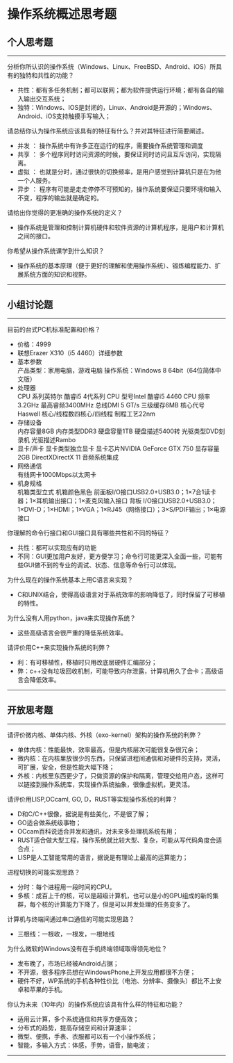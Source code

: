 # 操作系统概述思考题

## 个人思考题

---

分析你所认识的操作系统（Windows、Linux、FreeBSD、Android、iOS）所具有的独特和共性的功能？
- 共性：都有多任务机制；都可以联网；都为软件提供运行环境；都有各自的输入输出交互系统；
- 独特：Windows、IOS是封闭的，Linux、Android是开源的；Windows、Android、iOS支持触摸手写输入；

>  

请总结你认为操作系统应该具有的特征有什么？并对其特征进行简要阐述。
- 并发 ： 操作系统中有许多正在运行的程序，需要操作系统管理和调度
- 共享 ： 多个程序同时访问资源的时候，要保证同时访问且互斥访问，实现隔离。
- 虚拟 ： 也就是分时，通过很快的切换频率，是用户感觉到计算机只是在为他一个人服务。
- 异步 ： 程序有可能是走走停停不可预知的，操作系统要保证只要环境和输入不变，程序的输出就是确定的。

>   

请给出你觉得的更准确的操作系统的定义？
- 操作系统是管理和控制计算机硬件和软件资源的计算机程序，是用户和计算机之间的接口。

>   

你希望从操作系统课学到什么知识？
- 操作系统的基本原理（便于更好的理解和使用操作系统）、锻炼编程能力、扩展系统方面的知识和视野。

>   

---

## 小组讨论题

---

目前的台式PC机标准配置和价格？
- 价格：4999
- 联想Erazer X310（i5 4460）详细参数
- 基本参数	
产品类型：家用电脑，游戏电脑
操作系统：Windows 8 64bit（64位简体中文版）
- 处理器	
CPU 系列英特尔 酷睿i5 4代系列
CPU 型号Intel 酷睿i5 4460
CPU 频率3.2GHz
最高睿频3400MHz
总线DMI 5 GT/s
三级缓存6MB
核心代号Haswell
核心/线程数四核心/四线程
制程工艺22nm
- 存储设备	
内存容量8GB
内存类型DDR3
硬盘容量1TB
硬盘描述5400转
光驱类型DVD刻录机
光驱描述Rambo
- 显卡/声卡	
显卡类型独立显卡
显卡芯片NVIDIA GeForce GTX 750
显存容量2GB
DirectXDirectX 11
音频系统集成
- 网络通信	
有线网卡1000Mbps以太网卡
- 机身规格	
机箱类型立式
机箱颜色黑色
前面板I/O接口USB2.0+USB3.0；1×7合1读卡器；1×耳机输出接口；1×麦克风输入接口
背板 I/O接口USB2.0+USB3.0；1×DVI-D；1×HDMI；1×VGA；1×RJ45（网络接口）；3×S/PDIF输出；1×电源接口 

> 

你理解的命令行接口和GUI接口具有哪些共性和不同的特征？
- 共性：都可以实现应有的功能
- 不同：GUI更加用户友好，更方便学习；命令行可能更深入全面一些，可能有些GUI做不到的专业的调试、状态、信息等命令行可以体现。

> 

为什么现在的操作系统基本上用C语言来实现？
- C和UNIX结合，使得高级语言对于系统效率的影响降低了，同时保留了可移植的特性。

>  

为什么没有人用python，java来实现操作系统？
- 这些高级语言会很严重的降低系统效率。

>  

请评价用C++来实现操作系统的利弊？
- 利：有可移植性，移植时只用改底层硬件汇编部分；
- 弊：c++没有垃圾回收机制，可能导致内存泄露，计算机用久了会卡；高级语言会降低效率。

>  

---

## 开放思考题

---

请评价微内核、单体内核、外核（exo-kernel）架构的操作系统的利弊？
- 单体内核：性能最快，效率最高，但是内核层次可能很复杂很冗余；
- 微内核：在内核里放很少的东西，只保留进程间通信和对硬件的支持，灵活，可扩展，安全，但是性能大幅下降；
- 外核：内核里东西更少了，只做资源的保护和隔离，管理交给用户态，这样可以链接到操作系统库，实现操作系统抽象，很像虚拟机，更灵活。

>  

请评价用LISP,OCcaml, GO, D，RUST等实现操作系统的利弊？
- D和C/C++很像，据说是有些美化，不是很了解；
- GO适合做系统级事物；
- OCcam百科说适合并发和通讯，对未来多处理机系统有用；
- RUST适合做大型工程，操作系统就比较大型、复杂，可能从写代码角度会适合点；
- LISP是人工智能常用的语言，据说是有理论上最高的运算能力；

>  

进程切换的可能实现思路？
- 分时：每个进程用一段时间的CPU。
- 多核：成百上千的核，可以是超级计算机，也可以是小的GPU组成的新的集群，每个核的计算能力下降了，但是可以并发处理的任务变多了。

>  

计算机与终端间通过串口通信的可能实现思路？
- 三根线：一根收，一根发，一根地线

>  

为什么微软的Windows没有在手机终端领域取得领先地位？
- 发布晚了，市场已经被Android占据；
- 不开源，很多程序员想在WindowsPhone上开发应用都很不方便；
- 硬件不好，WP系统的手机各种性价比（电池、分辨率、摄像头）都比不上安卓和苹果的手机。

>  

你认为未来（10年内）的操作系统应该具有什么样的特征和功能？
- 适用云计算，多个系统通信和共享方便高效；
- 分布式的趋势，提高存储空间和计算速率；
- 微型、便携，手表、衣服都可以有一个小操作系统；
- 智能，多输入方式：体感，手势，语音，脑电波；

>  

---
